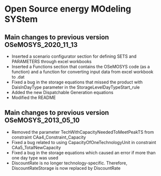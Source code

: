 # Open Source energy MOdeling SYStem

##  Main changes to previous version OSeMOSYS_2020_11_13
- Inserted a scenario configurator section for defining SETS and PARAMETERS through excel workbooks
- Inserted a Functions section that contains the OSeMOSYS code (as a function) and a function for converting input data from excel workbook to .dat
- Fixed a bug in the storage equations that missed the product with DaisInDayType parameter in the StorageLevelDayTypeStart_rule
- Added the new Dispatchable Generation equations
- Modified the README

##  Main changes to previous version OSeMOSYS_2013_05_10

- Removed the parameter TechWithCapacityNeededToMeetPeakTS from constraint CAa4_Constraint_Capacity
- Fixed a bug related to using CapacityOfOneTechnologyUnit in constraint CAa5_TotalNewCapacity
- Fixed a bug in the storage equations which caused an error if more than one day type was used
- DiscountRate is no longer technology-specific. Therefore, DiscountRateStorage is now replaced by DiscountRate
